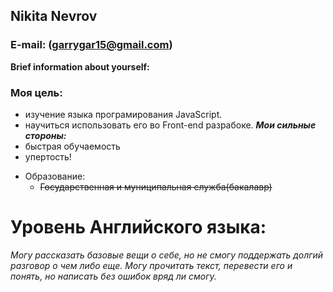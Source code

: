 ## Nikita Nevrov ##
### **E-mail: (garrygar15@gmail.com)**
**Brief information about yourself:**
### Моя цель:
  - изучение языка програмирования JavaScript.
  - научиться использовать его во Front-end разрабоке.
***Мои сильные стороны:***
  - быстрая обучаемость
  - упертость!
 * Образование:
   - ~~Государственная и муниципальная служба(бакалавр)~~
 # Уровень Английского языка:
 *Могу рассказать базовые вещи о себе, но не смогу поддержать долгий разговор о чем либо еще. Могу прочитать текст, перевести его и понять, но написать без ошибок вряд ли смогу.*